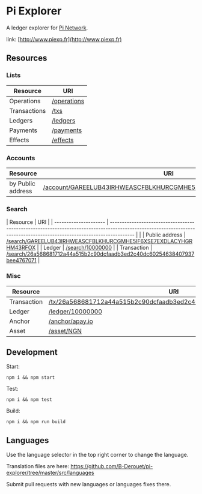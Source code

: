 # Pi Explorer

A ledger explorer for [Pi Network](https://minepi.com/).

link: [http://www.piexp.fr](http://www.piexp.fr)

## Resources

### Lists

| Resource     | URI                                          |
| ------------ | -------------------------------------------- |
| Operations   | [/operations](http://www.piexp.fr/operations) |
| Transactions | [/txs](http://www.piexp.fr/txs)               |
| Ledgers      | [/ledgers](http://www.piexp.fr/ledgers)       |
| Payments     | [/payments](http://www.piexp.fr/payments)     |
| Effects      | [/effects](http://www.piexp.fr/effects)       |

### Accounts

| Resource             | URI                                                                                                                                                      |
| -------------------- | -------------------------------------------------------------------------------------------------------------------------------------------------------- |
| by Public address    | [/account/GAREELUB43IRHWEASCFBLKHURCGMHE5IF6XSE7EXDLACYHGRHM43RFOX](http://www.piexp.fr/account/GAREELUB43IRHWEASCFBLKHURCGMHE5IF6XSE7EXDLACYHGRHM43RFOX) |

### Search

| Resource              | URI                                                                                                                                                                    |
| --------------------- | ---------------------------------------------------------------------------------------------------------------------------------------------------------------------- |                                                                                      |
| Public address        | [/search/GAREELUB43IRHWEASCFBLKHURCGMHE5IF6XSE7EXDLACYHGRHM43RFOX](http://www.piexp.fr/search/GAREELUB43IRHWEASCFBLKHURCGMHE5IF6XSE7EXDLACYHGRHM43RFOX)                 |
| Ledger                | [/search/10000000](http://www.piexp.fr/search/10000000)                                                                                                                 |
| Transaction           | [/search/26a568681712a44a515b2c90dcfaadb3ed2c40dc60254638407937bee4767071](http://www.piexp.fr/search/26a568681712a44a515b2c90dcfaadb3ed2c40dc60254638407937bee4767071) |

### Misc

| Resource    | URI                                                                                                                                                            |
| ----------- | -------------------------------------------------------------------------------------------------------------------------------------------------------------- |
| Transaction | [/tx/26a568681712a44a515b2c90dcfaadb3ed2c40dc60254638407937bee4767071](http://www.piexp.fr/tx/26a568681712a44a515b2c90dcfaadb3ed2c40dc60254638407937bee4767071) |
| Ledger      | [/ledger/10000000](http://www.piexp.fr/ledger/10000000)                                                                                                         |
| Anchor      | [/anchor/apay.io](http://www.piexp.fr/anchor/apay.io)                                                                                                           |
| Asset       | [/asset/NGN](http://www.piexp.fr/asset/NGN)                                                                                                                     |

## Development

Start:

```
npm i && npm start
```

Test:

```
npm i && npm test
```

Build:

```
npm i && npm run build
```

## Languages

Use the language selector in the top right corner to change the language.

Translation files are here:
https://github.com/B-Derouet/pi-explorer/tree/master/src/languages

Submit pull requests with new languages or languages fixes there.
